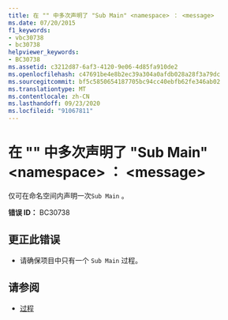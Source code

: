 ```yaml
---
title: 在 "" 中多次声明了 "Sub Main" <namespace> ： <message>
ms.date: 07/20/2015
f1_keywords:
- vbc30738
- bc30738
helpviewer_keywords:
- BC30738
ms.assetid: c3212d87-6af3-4120-9e06-4d85fa910de2
ms.openlocfilehash: c47691be4e8b2ec39a304a0afdb028a28f3a79dc
ms.sourcegitcommit: bf5c5850654187705bc94cc40ebfb62fe346ab02
ms.translationtype: MT
ms.contentlocale: zh-CN
ms.lasthandoff: 09/23/2020
ms.locfileid: "91067811"
---
```

# <a name="sub-main-is-declared-more-than-once-in-namespace-message"></a>在 "" 中多次声明了 "Sub Main" \<namespace> ： \<message>

仅可在命名空间内声明一次`Sub Main` 。  
  
 **错误 ID：** BC30738  
  
## <a name="to-correct-this-error"></a>更正此错误  
  
- 请确保项目中只有一个 `Sub Main` 过程。  
  
## <a name="see-also"></a>请参阅

- [过程](../programming-guide/language-features/procedures/index.md)
